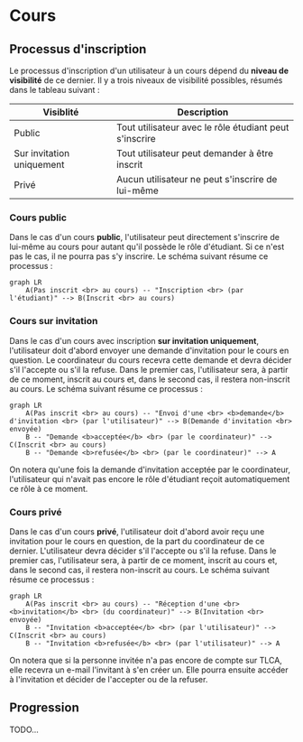 # Cours

## Processus d'inscription

Le processus d'inscription d'un utilisateur à un cours dépend du **niveau de visibilité** de ce dernier. Il y a trois niveaux de visibilité possibles, résumés dans le tableau suivant :

| Visiblité | Description |
| --- | --- |
| Public | Tout utilisateur avec le rôle étudiant peut s'inscrire |
| Sur invitation uniquement | Tout utilisateur peut demander à être inscrit |
| Privé | Aucun utilisateur ne peut s'inscrire de lui-même |

### Cours public

Dans le cas d'un cours **public**, l'utilisateur peut directement s'inscrire de lui-même au cours pour autant qu'il possède le rôle d'étudiant. Si ce n'est pas le cas, il ne pourra pas s'y inscrire. Le schéma suivant résume ce processus :

``` mermaid
graph LR
    A(Pas inscrit <br> au cours) -- "Inscription <br> (par l'étudiant)" --> B(Inscrit <br> au cours)
```

### Cours sur invitation

Dans le cas d'un cours avec inscription **sur invitation uniquement**, l'utilisateur doit d'abord envoyer une demande d'invitation pour le cours en question. Le coordinateur du cours recevra cette demande et devra décider s'il l'accepte ou s'il la refuse. Dans le premier cas, l'utilisateur sera, à partir de ce moment, inscrit au cours et, dans le second cas, il restera non-inscrit au cours. Le schéma suivant résume ce processus :

``` mermaid
graph LR
    A(Pas inscrit <br> au cours) -- "Envoi d'une <br> <b>demande</b> d'invitation <br> (par l'utilisateur)" --> B(Demande d'invitation <br> envoyée)
    B -- "Demande <b>acceptée</b> <br> (par le coordinateur)" --> C(Inscrit <br> au cours)
    B -- "Demande <b>refusée</b> <br> (par le coordinateur)" --> A
```

On notera qu'une fois la demande d'invitation acceptée par le coordinateur, l'utilisateur qui n'avait pas encore le rôle d'étudiant reçoit automatiquement ce rôle à ce moment.

### Cours privé

Dans le cas d'un cours **privé**, l'utilisateur doit d'abord avoir reçu une invitation pour le cours en question, de la part du coordinateur de ce dernier. L'utilisateur devra décider s'il l'accepte ou s'il la refuse. Dans le premier cas, l'utilisateur sera, à partir de ce moment, inscrit au cours et, dans le second cas, il restera non-inscrit au cours. Le schéma suivant résume ce processus :

``` mermaid
graph LR
    A(Pas inscrit <br> au cours) -- "Réception d'une <br> <b>invitation</b> <br> (du coordinateur)" --> B(Invitation <br> envoyée)
    B -- "Invitation <b>acceptée</b> <br> (par l'utilisateur)" --> C(Inscrit <br> au cours)
    B -- "Invitation <b>refusée</b> <br> (par l'utilisateur)" --> A
```

On notera que si la personne invitée n'a pas encore de compte sur TLCA, elle recevra un e-mail l'invitant à s'en créer un. Elle pourra ensuite accéder à l'invitation et décider de l'accepter ou de la refuser.

## Progression

TODO...
